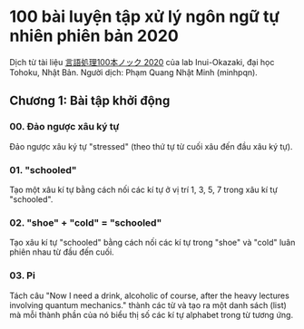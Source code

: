 100 bài luyện tập xử lý ngôn ngữ tự nhiên phiên bản 2020
========================================================

Dịch từ tài liệu [言語処理100本ノック 2020](<https://nlp100.github.io/ja>) của lab Inui-Okazaki, đại học Tohoku, Nhật Bản. Người dịch: Phạm Quang Nhật Minh
(minhpqn).

## Chương 1: Bài tập khởi động

### 00. Đảo ngược xâu ký tự

Đảo ngược xâu ký tự "stressed" (theo thứ tự từ cuối xâu đến đầu xâu ký tự).

### 01. "schooled"

Tạo một xâu kí tự bằng cách nối các kí tự ở vị trí 1, 3, 5, 7 trong xâu kí tự "schooled".

### 02. "shoe" + "cold" = "schooled"

Tạo xâu kí tự "schooled" bằng cách nối các kí tự trong "shoe" và "cold" luân phiên nhau từ đầu đến cuối.


### 03. Pi

Tách câu "Now I need a drink, alcoholic of course, after the heavy lectures involving quantum mechanics." thành các từ và 
tạo ra một danh sách (list) mà mỗi thành phần của nó biểu thị số các kí tự alphabet trong từ tương ứng.